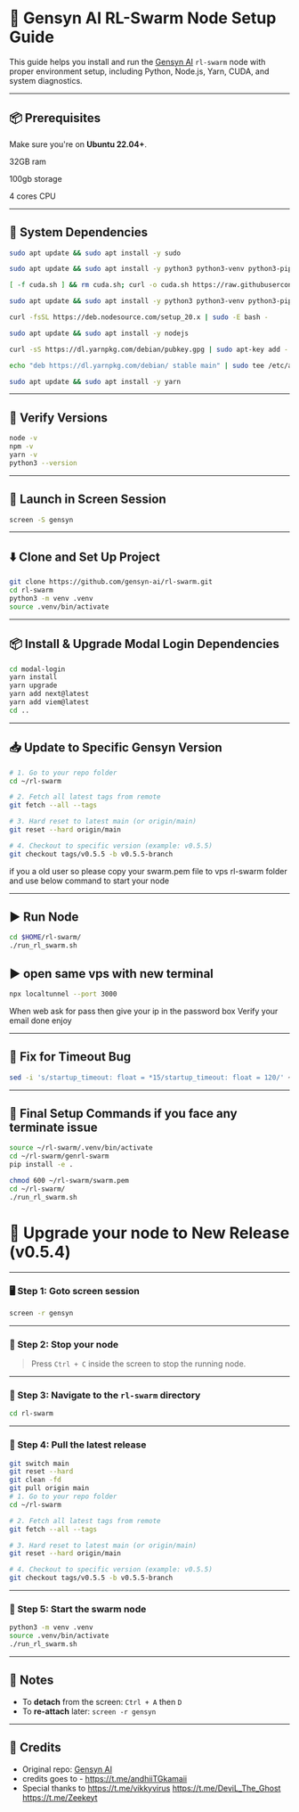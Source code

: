 
# 🚀 Gensyn AI RL-Swarm Node Setup Guide

This guide helps you install and run the [Gensyn AI](https://github.com/gensyn-ai/rl-swarm) `rl-swarm` node with proper environment setup, including Python, Node.js, Yarn, CUDA, and system diagnostics.

---

## 📦 Prerequisites

Make sure you're on **Ubuntu 22.04+**.

32GB ram 

100gb storage

4 cores CPU

---

## 🔧 System Dependencies

```bash
sudo apt update && sudo apt install -y sudo

sudo apt update && sudo apt install -y python3 python3-venv python3-pip curl wget screen git lsof nano unzip iproute2 build-essential gcc g++

[ -f cuda.sh ] && rm cuda.sh; curl -o cuda.sh https://raw.githubusercontent.com/zunxbt/gensyn-testnet/main/cuda.sh && chmod +x cuda.sh && . ./cuda.sh
```


```bash
sudo apt update && sudo apt install -y python3 python3-venv python3-pip curl wget screen git lsof

curl -fsSL https://deb.nodesource.com/setup_20.x | sudo -E bash -

sudo apt update && sudo apt install -y nodejs

curl -sS https://dl.yarnpkg.com/debian/pubkey.gpg | sudo apt-key add -

echo "deb https://dl.yarnpkg.com/debian/ stable main" | sudo tee /etc/apt/sources.list.d/yarn.list

sudo apt update && sudo apt install -y yarn
```

---


## 🧪 Verify Versions

```bash
node -v
npm -v
yarn -v
python3 --version
```

---

## 🧵 Launch in Screen Session

```bash
screen -S gensyn
```

---

## ⬇️ Clone and Set Up Project

```bash
git clone https://github.com/gensyn-ai/rl-swarm.git
cd rl-swarm
python3 -m venv .venv
source .venv/bin/activate
```

---

## 📦 Install & Upgrade Modal Login Dependencies

```bash
cd modal-login
yarn install
yarn upgrade
yarn add next@latest
yarn add viem@latest
cd ..
```

---

## 📥 Update to Specific Gensyn Version

```bash
# 1. Go to your repo folder
cd ~/rl-swarm

# 2. Fetch all latest tags from remote
git fetch --all --tags

# 3. Hard reset to latest main (or origin/main)
git reset --hard origin/main

# 4. Checkout to specific version (example: v0.5.5)
git checkout tags/v0.5.5 -b v0.5.5-branch
```



if you a old user so please copy your swarm.pem file to vps rl-swarm folder and use below command to start your node 

---

## ▶️ Run Node

```bash
cd $HOME/rl-swarm/
./run_rl_swarm.sh
```

## ▶️ open same vps with new terminal 

```bash
npx localtunnel --port 3000
```

When web ask for pass then give your ip in the password box 
Verify your email done enjoy 


---


## 🧼 Fix for Timeout Bug

```bash
sed -i 's/startup_timeout: float = *15/startup_timeout: float = 120/' ~/rl-swarm/.venv/lib/python3.12/site-packages/hivemind/p2p/p2p_daemon.py
```

---

## 🧪 Final Setup Commands if you face any terminate issue 

```bash
source ~/rl-swarm/.venv/bin/activate
cd ~/rl-swarm/genrl-swarm
pip install -e .
```

```bash
chmod 600 ~/rl-swarm/swarm.pem
cd ~/rl-swarm/
./run_rl_swarm.sh
```



# 🚀 Upgrade your node to New Release (v0.5.4)

---

### 🖥️ Step 1: Goto screen session

```bash
screen -r gensyn
```

---

### 🛑 Step 2: Stop your node

> Press `Ctrl + C` inside the screen to stop the running node.

---

### 📂 Step 3: Navigate to the `rl-swarm` directory

```bash
cd rl-swarm
```

---

### 🔄 Step 4: Pull the latest release

```bash
git switch main
git reset --hard
git clean -fd
git pull origin main
# 1. Go to your repo folder
cd ~/rl-swarm

# 2. Fetch all latest tags from remote
git fetch --all --tags

# 3. Hard reset to latest main (or origin/main)
git reset --hard origin/main

# 4. Checkout to specific version (example: v0.5.5)
git checkout tags/v0.5.5 -b v0.5.5-branch
```

---

### 🧠 Step 5: Start the swarm node

```bash
python3 -m venv .venv
source .venv/bin/activate
./run_rl_swarm.sh
```

---

## 🧠 Notes

- To **detach** from the screen: `Ctrl + A` then `D`
- To **re-attach** later: `screen -r gensyn`

---

## 🙌 Credits

- Original repo: [Gensyn AI](https://github.com/gensyn-ai/rl-swarm)
- credits goes to - https://t.me/andhiiTGkamaii
- Special thanks to https://t.me/vikkyvirus https://t.me/DeviL_The_Ghost https://t.me/Zeekeyt
